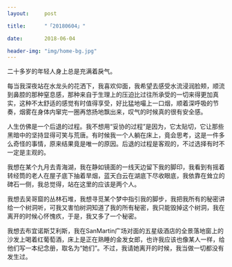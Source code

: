 ```yaml
---
layout:     post

title:      "「20180604」"

date:       2018-06-04

header-img: "img/home-bg.jpg"
---
```


二十多岁的年轻人身上总是充满着戾气。

每当我深夜站在水龙头的花洒下，我喜欢仰面，我希望去感受水流浸润脸颊，顺流到鼻腔的那种窒息感，那种来自于生理上的压迫比过往所承受的一切来得更加真实，这种不太舒适的感觉有时值得享受，好比猛地嘬上一口烟，顺着深呼吸的节奏，烟雾在身体内窜完一圈再悠扬地飘出来，叹气的时候真的很有安全感。

人生仿佛是一个后退的过程。我不想用“妥协的过程”是因为，它太贴切，它让那些黑暗中的坚持显得可笑与荒唐。有时候我一个人躺在床上，竟会思考，这是一件多么奇怪的事情，原来结果竟是唯一的原因。后退的过程是客观的，不过选择有时不一定是主观的。

我想在某个九月去青海湖，我在静如镜面的一线天边留下我的脚印，我看到有摇着转经筒的老人在屋子底下抽着旱烟，蓝天白云在湖底下尽收眼底，我依靠在耸立的碑石一侧，我总觉得，站在这里的应该是两个人。

我想去吴哥窟的丛林石堆，我想寻觅某个梦中指引我的脚步，我把我所有的秘密讲给一个树洞听，可我又害怕树洞知道了我的所有秘密，我只能毁掉这个树洞，我在离开的时候心怀愧疚，于是，我又多了一个秘密。

我想去布宜诺斯艾利斯，我在SanMartin广场对面的五星级酒店的全景落地窗上的沙发上喝着红葡萄酒，床上是正在熟睡的金发女郎，也许我应该也像某人一样，给他们写一本纪念册，取名为“她们”。不过，我请她离开的时候，我当做一切都没有发生过。